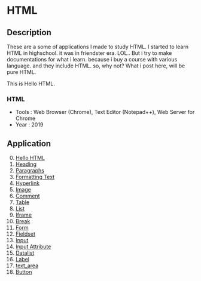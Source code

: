 # HTML

## Description
These are a some of applications I made to study HTML. I started to learn HTML in highschool. it was in friendster era. LOL..
But i try to make documentations for what i learn. because i buy a course with various language. and they include HTML. so, why not?
What i post here, will be pure HTML.

This is Hello HTML. 

### HTML
  - Tools : Web Browser (Chrome), Text Editor (Notepad++), Web Server for Chrome
  - Year : 2019

## Application
 0. [ Hello HTML ](https://github.com/Hidayat-rivai/html)
 1. [ Heading ](https://github.com/Hidayat-rivai/html_heading)
 2. [ Paragraphs ](https://github.com/Hidayat-rivai/html_paragraphs)
 3. [ Formatting Text ](https://github.com/Hidayat-rivai/html_formatting_text)
 4. [ Hyperlink ](https://github.com/Hidayat-rivai/html_hyperlink)
 5. [ Image ](https://github.com/Hidayat-rivai/html_image)
 6. [ Comment ](https://github.com/Hidayat-rivai/html_comment)
 7. [ Table ](https://github.com/Hidayat-rivai/html_table)
 8. [ List ](https://github.com/Hidayat-rivai/html_list)
 9. [ Iframe ](https://github.com/Hidayat-rivai/html_iframe)
 10. [ Break ](https://github.com/Hidayat-rivai/html_break)
 12. [ Form ](https://github.com/Hidayat-rivai/html_form)
 11. [ Fieldset ](https://github.com/Hidayat-rivai/html_fieldset)
 11. [ Input ](https://github.com/Hidayat-rivai/html_input)
 12. [ Input Attribute ](https://github.com/Hidayat-rivai/html_input_atribut)
 13. [ Datalist ](https://github.com/Hidayat-rivai/html_datalist)
 14. [ Label ](https://github.com/Hidayat-rivai/html_label)
 15. [ text_area ](https://github.com/Hidayat-rivai/html_textarea)
 16. [ Button ](https://github.com/Hidayat-rivai/html_button)
